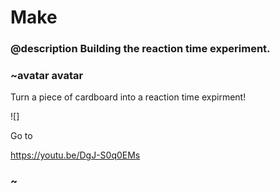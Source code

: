 # Make
### @description Building the reaction time experiment.

### ~avatar avatar

Turn a piece of cardboard into a reaction time expirment!

![]

Go to 

https://youtu.be/DgJ-S0q0EMs

### ~
